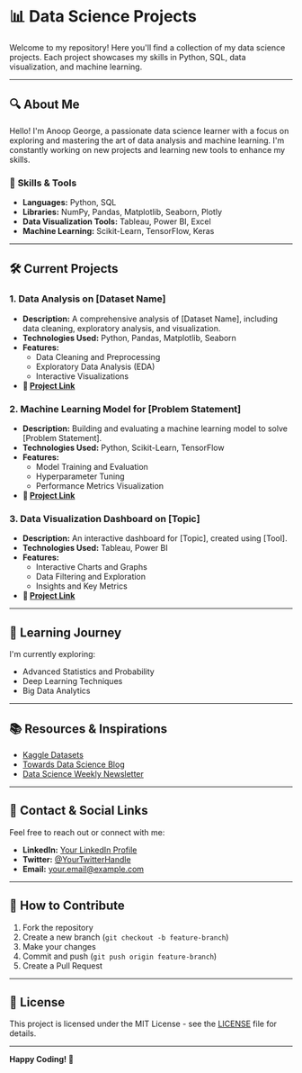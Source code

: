 # 📊 Data Science Projects

Welcome to my repository! Here you'll find a collection of my data science projects. Each project showcases my skills in Python, SQL, data visualization, and machine learning.

---

## 🔍 **About Me**

Hello! I'm Anoop George, a passionate data science learner with a focus on exploring and mastering the art of data analysis and machine learning. I'm constantly working on new projects and learning new tools to enhance my skills.

### 🌟 **Skills & Tools**

- **Languages:** Python, SQL
- **Libraries:** NumPy, Pandas, Matplotlib, Seaborn, Plotly
- **Data Visualization Tools:** Tableau, Power BI, Excel
- **Machine Learning:** Scikit-Learn, TensorFlow, Keras

---

## 🛠️ **Current Projects**

### **1. Data Analysis on [Dataset Name]**

- **Description:** A comprehensive analysis of [Dataset Name], including data cleaning, exploratory analysis, and visualization.
- **Technologies Used:** Python, Pandas, Matplotlib, Seaborn
- **Features:**
  - Data Cleaning and Preprocessing
  - Exploratory Data Analysis (EDA)
  - Interactive Visualizations
- **🔗 [Project Link](#)**

### **2. Machine Learning Model for [Problem Statement]**

- **Description:** Building and evaluating a machine learning model to solve [Problem Statement].
- **Technologies Used:** Python, Scikit-Learn, TensorFlow
- **Features:**
  - Model Training and Evaluation
  - Hyperparameter Tuning
  - Performance Metrics Visualization
- **🔗 [Project Link](#)**

### **3. Data Visualization Dashboard on [Topic]**

- **Description:** An interactive dashboard for [Topic], created using [Tool].
- **Technologies Used:** Tableau, Power BI
- **Features:**
  - Interactive Charts and Graphs
  - Data Filtering and Exploration
  - Insights and Key Metrics
- **🔗 [Project Link](#)**

---

## 📖 **Learning Journey**

I'm currently exploring:
- Advanced Statistics and Probability
- Deep Learning Techniques
- Big Data Analytics

---

## 📚 **Resources & Inspirations**

- [Kaggle Datasets](https://www.kaggle.com/datasets)
- [Towards Data Science Blog](https://towardsdatascience.com/)
- [Data Science Weekly Newsletter](https://www.datascienceweekly.org/)

---

## 💬 **Contact & Social Links**

Feel free to reach out or connect with me:
- **LinkedIn:** [Your LinkedIn Profile](https://www.linkedin.com/in/your-profile)
- **Twitter:** [@YourTwitterHandle](https://twitter.com/your-profile)
- **Email:** [your.email@example.com](mailto:your.email@example.com)

---

## 📝 **How to Contribute**

1. Fork the repository
2. Create a new branch (`git checkout -b feature-branch`)
3. Make your changes
4. Commit and push (`git push origin feature-branch`)
5. Create a Pull Request

---

## 📜 **License**

This project is licensed under the MIT License - see the [LICENSE](LICENSE) file for details.

---

**Happy Coding! 🚀**

